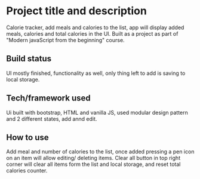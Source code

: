 # Project title and description
Calorie tracker, add meals and calories to the list, app will display added meals, calories and total calories in the UI. Built as a project as part of "Modern javaScript from the beginning" course.
## Build status
UI mostly finished, functionality as well, only thing  left to add is saving to local storage.
## Tech/framework used
Ui built with bootstrap, HTML and vanilla JS, used modular design pattern and 2 different states, add annd edit.
## How to use
Add meal and number of calories to the list, once added pressing a pen icon on an item will allow editing/ deleting items. Clear all button in top right corner will clear all items form the list and local storage, and reset total calories counter.
